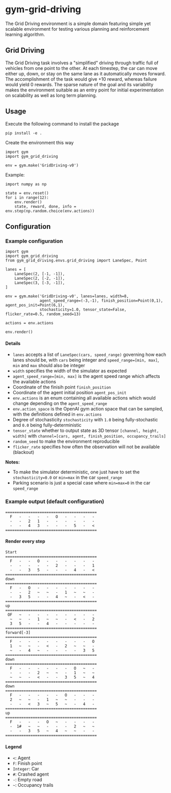 # gym-grid-driving

The Grid Driving environment is a simple domain featuring simple yet scalable environment for testing various planning and reinforcement learning algorithm.

## Grid Driving

The Grid Driving task involves a "simplified" driving through traffic full of vehicles from one point to the other. At each timestep, the car can move either up, down, or stay on the same lane as it automatically moves forward. The accomplishment of the task would give +10 reward, whereas failure would yield 0 rewards. The sparse nature of the goal and its variability makes the environment suitable as an entry point for initial experimentation on scalability as well as long term planning.

## Usage

Execute the following command to install the package
```
pip install -e .
```

Create the environment this way
```
import gym
import gym_grid_driving

env = gym.make('GridDriving-v0')
```

Example:
```
import numpy as np

state = env.reset()
for i in range(12):
    env.render()
    state, reward, done, info = env.step(np.random.choice(env.actions))
```

## Configuration

### Example configuration
```
import gym
import gym_grid_driving
from gym_grid_driving.envs.grid_driving import LaneSpec, Point

lanes = [
    LaneSpec(2, [-1, -1]),
    LaneSpec(2, [-2, -1]),
    LaneSpec(3, [-3, -1]),
]

env = gym.make('GridDriving-v0', lanes=lanes, width=8, 
               agent_speed_range=(-3,-1), finish_position=Point(0,1), agent_pos_init=Point(6,1),
               stochasticity=1.0, tensor_state=False, flicker_rate=0.5, random_seed=13)

actions = env.actions

env.render()
```

#### Details

* `lanes` accepts a list of `LaneSpec(cars, speed_range)` governing how each lanes should be, with `cars` being integer and `speed_range=[min, max]`, `min` and `max` should also be integer
* `width` specifies the width of the simulator as expected
* `agent_speed_range=[min, max]` is the agent speed range which affects the available actions
* Coordinate of the finisih point `finish_position` 
* Coordinate of the agent initial position `agent_pos_init`
* `env.actions` is an enum containing all available actions which would change depending on the `agent_speed_range`
* `env.action_space` is the OpenAI gym action space that can be sampled, with the definitions defined in `env.actions`
* Degree of stochasticity `stochasticity` with `1.0` being fully-stochastic and `0.0` being fully-deterministic
* `tensor_state` whether to output state as 3D tensor `[channel, height, width]` with `channel=[cars, agent, finish_position, occupancy_trails]`
* `random_seed` to make the environment reproducible
* `flicker_rate` specifies how often the observation will not be available (blackout)

**Notes:** 

* To make the simulator deterministic, one just have to set the `stochasticity=0.0` or `min=max` in the car `speed_range`
* Parking scenario is just a special case where `min=max=0` in the car `speed_range`

### Example output (default configuration)
```
========================================
  F   -   -   -   -   O   -   -   -   -
  -   -   2   1   -   -   -   -   -   -
  -   -   4   3   -   -   -   5   -   <
========================================
```

#### Render every step
```
Start
========================================
  F   -   -   O   -   -   -   -   -   -
  -   -   -   -   -   2   -   -   -   1
  -   -   3   5   -   -   -   4   -   <
========================================
down
========================================
  F   -   O   -   -   -   -   -   -   -
  -   -   2   ~   ~   -   1   ~   ~   -
  -   3   5   -   -   4   ~   -   <   -
========================================
up
========================================
 OF   ~   -   -   -   -   -   -   -   -
  ~   ~   -   1   ~   ~   -   <   -   2
  3   5   -   -   4   -   -   -   -   -
========================================
forward[-3]
========================================
  F   -   -   -   -   -   -   -   -   O
  1   ~   ~   -   <   -   2   ~   ~   -
  ~   -   4   ~   -   -   -   -   3   5
========================================
down
========================================
  F   -   -   -   -   -   -   O   ~   -
  -   -   -   2   ~   ~   -   1   ~   ~
  ~   ~   -   <   -   -   3   5   ~   4
========================================
down
========================================
  F   -   -   -   -   -   O   -   -   -
  2   ~   ~   -   1   ~   ~   -   -   -
  -   -   <   3   ~   5   ~   -   4   -
========================================
up
========================================
  F   -   -   -   O   ~   -   -   -   -
  -  1#   ~   ~   -   -   -   2   ~   ~
  -   -   3   5   ~   4   ~   ~   -   -
========================================
```

#### Legend

* `<`: Agent
* `F`: Finish point
* `Integer`: Car
* `#`: Crashed agent
* `-`: Empty road
* `~`: Occupancy trails